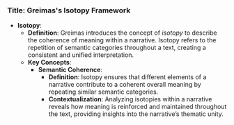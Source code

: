 ### Title: **Greimas's Isotopy Framework**

- **Isotopy**:
  - **Definition**: Greimas introduces the concept of *isotopy* to describe the coherence of meaning within a narrative. Isotopy refers to the repetition of semantic categories throughout a text, creating a consistent and unified interpretation.
  - **Key Concepts**:
    - **Semantic Coherence**:
      - **Definition**: Isotopy ensures that different elements of a narrative contribute to a coherent overall meaning by repeating similar semantic categories.
      - **Contextualization**: Analyzing isotopies within a narrative reveals how meaning is reinforced and maintained throughout the text, providing insights into the narrative’s thematic unity.